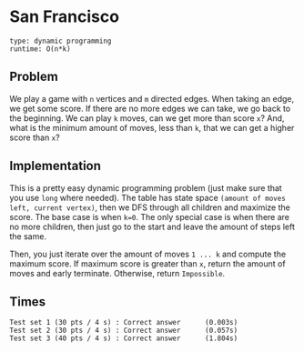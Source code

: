 # San Francisco

```
type: dynamic programming
runtime: O(n*k)
```

## Problem

We play a game with `n` vertices and `m` directed edges. When taking an edge,
we get some score. If there are no more edges we can take, we go back to the
beginning. We can play `k` moves, can we get more than score `x`? And, what is
the minimum amount of moves, less than `k`, that we can get a higher score than
`x`?

## Implementation

This is a pretty easy dynamic programming problem (just make sure that you use
`long` where needed). The table has state space `(amount of moves left, current
vertex)`, then we DFS through all children and maximize the score. The base
case is when `k=0`. The only special case is when there are no more children,
then just go to the start and leave the amount of steps left the same.

Then, you just iterate over the amount of moves `1 ... k` and compute the
maximum score. If maximum score is greater than `x`, return the amount of moves
and early terminate. Otherwise, return `Impossible`.

## Times

```
Test set 1 (30 pts / 4 s) : Correct answer      (0.003s)
Test set 2 (30 pts / 4 s) : Correct answer      (0.057s)
Test set 3 (40 pts / 4 s) : Correct answer      (1.804s)
```
